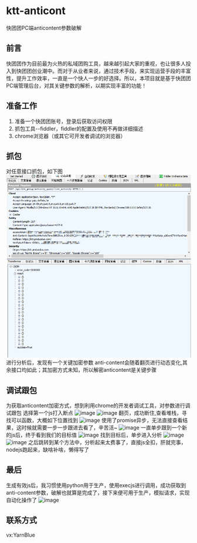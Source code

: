# ktt-anticont
快团团PC端anticontent参数破解
## 前言
快团团作为目前最为火热的私域团购工具，越来越引起大家的重视，也让很多人投入到快团团创业潮中。而对于从业者来说，通过技术手段，来实现运营手段的丰富性，提升工作效率，一直是一个快人一步的好选择。所以，本项目就是基于快团团PC端管理后台，对其关键参数的解析，以期实现丰富的功能！
## 准备工作
1. 准备一个快团团账号，登录后获取访问权限
2. 抓包工具--fiddler，fiddler的配置及使用不再做详细描述
3. chrome浏览器（或其它可开发者调试的浏览器）
## 抓包
对任意接口抓包，如下图
</br>
 ![image](https://github.com/BigWhitee/ktt-anticont/blob/main/1.png)
</br>
进行分析后，发现有一个关键加密参数 anti-content会随着翻页进行动态变化,其余接口均如此；其加密方式未知，所以解密anticontent是关键步骤
## 调试跟包
为获取anticontent加密方式，想到利用chrome的开发者调试工具，对参数进行调试跟包
选择第一个js打入断点
![image](https://user-images.githubusercontent.com/43695412/205470656-d4f0d8ee-9077-403a-ac55-947bdf45d463.png)
![image](https://user-images.githubusercontent.com/43695412/205470683-7b5851b3-60a9-4800-bc3c-5f7fad6281ae.png)
翻页，成功断住,查看堆栈，寻找可以函数，大概如下位置找到
![image](https://user-images.githubusercontent.com/43695412/205470807-ef01418a-642a-4105-8b7d-7f322b82dee3.png)
使用了promise异步，无法直接查看结果，这时候就需要一步一步跟进去看了，辛苦活~
![image](https://user-images.githubusercontent.com/43695412/205470838-65e87e92-3b1f-4a6a-b915-507ce84b13d3.png)
一直单步跟到一个新的js后，终于看到我们的目标值
![image](https://user-images.githubusercontent.com/43695412/205470860-949c2b98-633c-4e51-8f4a-7223f84bd639.png)
找到目标后，单步进入分析
![image](https://user-images.githubusercontent.com/43695412/205470889-d17f05be-75fb-4190-b7ab-9589e57c901f.png)
![image](https://user-images.githubusercontent.com/43695412/205470905-6e781529-050f-48f7-8875-4dc2e9661370.png)
之后跳转到某个方法中，分析起来太费事了，直接js全扣，肝就完事，nodejs跑起来，缺啥补啥，懒得写了
## 最后
生成有效js后，我习惯使用python用于生产，使用execjs进行调用，成功获取到anti-content参数，破解也就算是完成了，接下来便可用于生产，模拟请求，实现自动化操作了
![image](https://user-images.githubusercontent.com/43695412/205471119-62e677f9-12d5-4b2b-83ed-acda4f4ce57c.png)
## 联系方式
vx:YarnBlue
